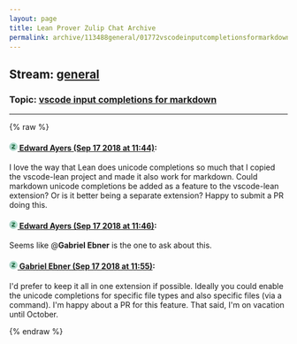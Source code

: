 ```yaml
---
layout: page
title: Lean Prover Zulip Chat Archive 
permalink: archive/113488general/01772vscodeinputcompletionsformarkdown.html
---
```


## Stream: [general](index.html)
### Topic: [vscode input completions for markdown](01772vscodeinputcompletionsformarkdown.html)

---


{% raw %}
#### [![Click to go to Zulip](../../assets/img/zulip2.png) Edward Ayers (Sep 17 2018 at 11:44)](https://leanprover.zulipchat.com/#narrow/stream/113488-general/topic/vscode%20input%20completions%20for%20markdown/near/134090703):
I love the way that Lean does unicode completions so much that I copied the vscode-lean project and made it also work for markdown. Could markdown unicode completions be added as a feature to the vscode-lean extension? Or is it better being a separate extension? Happy to submit a PR doing this.

#### [![Click to go to Zulip](../../assets/img/zulip2.png) Edward Ayers (Sep 17 2018 at 11:46)](https://leanprover.zulipchat.com/#narrow/stream/113488-general/topic/vscode%20input%20completions%20for%20markdown/near/134090778):
Seems like @**Gabriel Ebner** is the one to ask about this.

#### [![Click to go to Zulip](../../assets/img/zulip2.png) Gabriel Ebner (Sep 17 2018 at 11:55)](https://leanprover.zulipchat.com/#narrow/stream/113488-general/topic/vscode%20input%20completions%20for%20markdown/near/134091160):
I'd prefer to keep it all in one extension if possible.  Ideally you could enable the unicode completions for specific file types and also specific files (via a command).  I'm happy about a PR for this feature.  That said, I'm on vacation until October.


{% endraw %}
